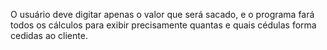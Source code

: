 O usuário deve digitar apenas o valor que será sacado, e o programa fará todos os cálculos para exibir precisamente quantas e quais cédulas forma cedidas ao cliente.